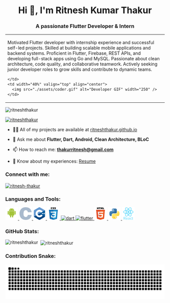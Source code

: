 <h1 align="center">Hi 👋, I'm Ritnesh Kumar Thakur</h1>
<h3 align="center">A passionate Flutter Developer & Intern</h3>

<table>
  <tr>
    <td width="60%" valign="top">

Motivated Flutter developer with internship experience and successful self-led projects. Skilled at building scalable mobile applications and backend systems. Proficient in Flutter, Firebase, REST APIs, and developing full-stack apps using Go and MySQL. Passionate about clean architecture, code quality, and collaborative teamwork. Actively seeking junior developer roles to grow skills and contribute to dynamic teams.

    </td>
    <td width="40%" valign="top" align="center">
      <img src="./assets/coder.gif" alt="Developer GIF" width="250" />
    </td>
  </tr>
</table>

<p align="left">
  <img src="https://komarev.com/ghpvc/?username=ritneshthakur&label=Profile%20views&color=0e75b6&style=flat" alt="ritneshthakur" />
</p>

<p align="left">
  <a href="https://github.com/ryo-ma/github-profile-trophy">
    <img src="https://github-profile-trophy.vercel.app/?username=ritneshthakur" alt="ritneshthakur" />
  </a>
</p>

- 👨‍💻 All of my projects are available at [ritneshthakur.github.io](https://ritneshthakur.github.io)

- 💬 Ask me about **Flutter, Dart, Android, Clean Architecture, BLoC**

- 📫 How to reach me: **thakurritnesh@gmail.com**

- 📄 Know about my experiences: [Resume](https://drive.google.com/file/d/1u0FuJq-yQ7nmlGutqnRz6B_gg-WCf8U5/view?usp=drivesdk)

<h3 align="left">Connect with me:</h3>
<p align="left">
  <a href="https://linkedin.com/in/ritnesh-thakur" target="blank">
    <img align="center" src="https://raw.githubusercontent.com/rahuldkjain/github-profile-readme-generator/master/src/images/icons/Social/linked-in-alt.svg" alt="ritnesh-thakur" height="30" width="40" />
  </a>
</p>

<h3 align="left">Languages and Tools:</h3>
<p align="left">
  <a href="https://developer.android.com" target="_blank" rel="noreferrer">
    <img src="https://raw.githubusercontent.com/devicons/devicon/master/icons/android/android-original-wordmark.svg" alt="android" width="40" height="40"/>
  </a>
  <a href="https://www.cprogramming.com/" target="_blank" rel="noreferrer">
    <img src="https://raw.githubusercontent.com/devicons/devicon/master/icons/c/c-original.svg" alt="c" width="40" height="40"/>
  </a>
  <a href="https://www.w3schools.com/cpp/" target="_blank" rel="noreferrer">
    <img src="https://raw.githubusercontent.com/devicons/devicon/master/icons/cplusplus/cplusplus-original.svg" alt="cplusplus" width="40" height="40"/>
  </a>
  <a href="https://www.w3schools.com/css/" target="_blank" rel="noreferrer">
    <img src="https://raw.githubusercontent.com/devicons/devicon/master/icons/css3/css3-original-wordmark.svg" alt="css3" width="40" height="40"/>
  </a>
  <a href="https://dart.dev" target="_blank" rel="noreferrer">
    <img src="https://www.vectorlogo.zone/logos/dartlang/dartlang-icon.svg" alt="dart" width="40" height="40"/>
  </a>
  <a href="https://flutter.dev" target="_blank" rel="noreferrer">
    <img src="https://www.vectorlogo.zone/logos/flutterio/flutterio-icon.svg" alt="flutter" width="40" height="40"/>
  </a>
  <a href="https://www.w3.org/html/" target="_blank" rel="noreferrer">
    <img src="https://raw.githubusercontent.com/devicons/devicon/master/icons/html5/html5-original-wordmark.svg" alt="html5" width="40" height="40"/>
  </a>
  <a href="https://python.org" target="_blank" rel="noreferrer">
    <img src="https://raw.githubusercontent.com/devicons/devicon/master/icons/python/python-original.svg" alt="python" width="40" height="40"/>
  </a>
  <a href="https://reactjs.org/" target="_blank" rel="noreferrer">
    <img src="https://raw.githubusercontent.com/devicons/devicon/master/icons/react/react-original-wordmark.svg" alt="react" width="40" height="40"/>
  </a>
</p>

<h3 align="left">GitHub Stats:</h3>
<p>
  <img align="left" src="https://github-readme-stats.vercel.app/api/top-langs?username=ritneshthakur&show_icons=true&locale=en&layout=compact" alt="ritneshthakur" />
</p>

<p>&nbsp;
  <img align="center" src="https://github-readme-stats.vercel.app/api?username=ritneshthakur&show_icons=true&locale=en" alt="ritneshthakur" />
</p>

<h3 align="left">Contribution Snake:</h3>
<p align="center">
  <picture>
    <source media="(prefers-color-scheme: dark)" srcset="https://raw.githubusercontent.com/ritneshthakur/ritneshthakur/output/github-snake-dark.svg" />
    <source media="(prefers-color-scheme: light)" srcset="https://raw.githubusercontent.com/ritneshthakur/ritneshthakur/output/github-snake.svg" />
    <img alt="GitHub Contribution Snake" src="https://raw.githubusercontent.com/ritneshthakur/ritneshthakur/output/github-snake.svg" />
  </picture>
</p>
